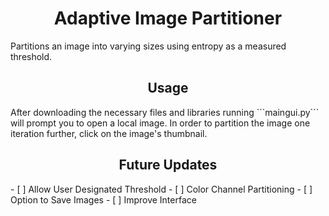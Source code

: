 <h1 align="center"> Adaptive Image Partitioner </h1>
Partitions an image into varying sizes using entropy as a measured threshold.

<h2 align="center"> Usage </h2>
After downloading the necessary files and libraries running ```maingui.py``` will prompt you to open a local image. In order to partition the image one iteration further, click on the image's thumbnail.

<h2 align="center"> Future Updates </h2>
- [ ] Allow User Designated Threshold
- [ ] Color Channel Partitioning
- [ ] Option to Save Images
- [ ] Improve Interface
